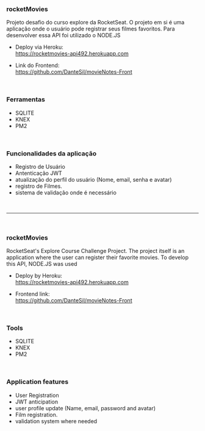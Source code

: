 ### rocketMovies

Projeto desafio do curso explore da RocketSeat. O projeto em si é uma aplicação onde o usuário pode registrar seus filmes favoritos. Para desenvolver essa API foi utilizado o NODE.JS 

 - Deploy via Heroku:
<br> https://rocketmovies-api492.herokuapp.com

- Link do Frontend:
<br> https://github.com/DanteSil/movieNotes-Front

<br>

### Ferramentas
- SQLITE
- KNEX
- PM2

<br>

### Funcionalidades da aplicação

- Registro de Usuário
- Antenticação JWT
- atualização do perfil do usuário (Nome, email, senha e avatar)
- registro de Filmes.
- sistema de validação onde é necessário

&nbsp;

---------------------------------------------------------------

&nbsp;

### rocketMovies

RocketSeat's Explore Course Challenge Project. The project itself is an application where the user can register their favorite movies. To develop this API, NODE.JS was used

  - Deploy by Heroku:
<br> https://rocketmovies-api492.herokuapp.com

- Frontend link:
<br> https://github.com/DanteSil/movieNotes-Front

<br>

### Tools
- SQLITE
- KNEX
- PM2

<br>

### Application features

- User Registration
- JWT anticipation
- user profile update (Name, email, password and avatar)
- Film registration.
- validation system where needed

<br>







